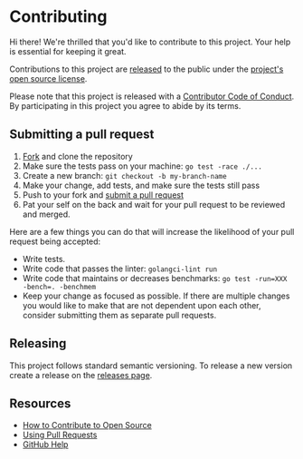 # Contributing

[tos-release]: https://help.github.com/articles/github-terms-of-service/#6-contributions-under-repository-license
[code-of-conduct]: CODE_OF_CONDUCT.md
[fork]: https://github.com/github/go-fault/fork
[pr]: https://github.com/github/go-fault/compare
[releases]: https://github.com/github/go-fault/releases

Hi there! We're thrilled that you'd like to contribute to this project. Your help is essential for keeping it great.

Contributions to this project are [released][tos-release] to the public under the [project's open source license](../LICENSE.md).

Please note that this project is released with a [Contributor Code of Conduct][code-of-conduct]. By participating in this project you agree to abide by its terms.

## Submitting a pull request

1. [Fork][fork] and clone the repository
1. Make sure the tests pass on your machine: `go test -race ./...`
1. Create a new branch: `git checkout -b my-branch-name`
1. Make your change, add tests, and make sure the tests still pass
1. Push to your fork and [submit a pull request][pr]
1. Pat your self on the back and wait for your pull request to be reviewed and merged.

Here are a few things you can do that will increase the likelihood of your pull request being accepted:

- Write tests.
- Write code that passes the linter: `golangci-lint run`
- Write code that maintains or decreases benchmarks: `go test -run=XXX -bench=. -benchmem`
- Keep your change as focused as possible. If there are multiple changes you would like to make that are not dependent upon each other, consider submitting them as separate pull requests.

## Releasing

This project follows standard semantic versioning. To release a new version create a release on the [releases page][releases].

## Resources

- [How to Contribute to Open Source](https://opensource.guide/how-to-contribute/)
- [Using Pull Requests](https://help.github.com/articles/about-pull-requests/)
- [GitHub Help](https://help.github.com)
